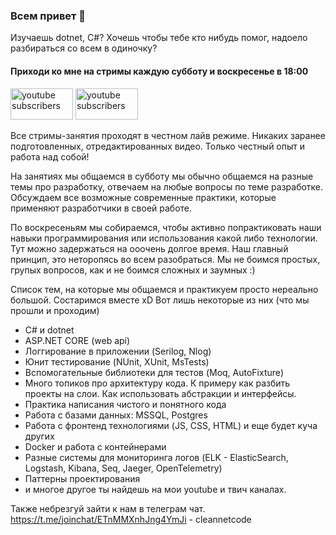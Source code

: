 ### Всем привет 👋

Изучаешь dotnet, C#?
Хочешь чтобы тебе кто нибудь помог, надоело разбираться со всем в одиночку?

<h4>Приходи ко мне на стримы каждую субботу и воскресенье в 18:00</h4>
<a href="https://www.youtube.com/c/RomanTrufanovDev?sub_confirmation=1">
      <img alt="youtube subscribers" title="Subscribe to my YouTube channel" src="https://cdn.worldvectorlogo.com/logos/youtube.svg" width="100" height="50"/></a>

<a href="https://www.twitch.tv/romantrufanovdev">
      <img alt="youtube subscribers" title="Subscribe to my YouTube channel" src="https://brand.twitch.tv/assets/logos/svg/wordmark-extruded/purple.svg" width="100" height="50"/></a>

Все стримы-занятия проходят в честном лайв режиме. Никаких заранее подготовленных, отредактированных видео. Только честный опыт и работа над собой!

На занятиях мы общаемся в субботу мы обычно общаемся на разные темы про разработку, отвечаем на любые вопросы по теме разработке.
Обсуждаем все возможные современные практики, которые применяют разработчики в своей работе.

По воскресеньям мы собираемся, чтобы активно попрактиковать наши навыки программирования или использования какой либо технологии.
Тут можно задержаться на ооочень долгое время.
Наш главный принцип, это неторопясь во всем разобраться. Мы не боимся простых, групых вопросов, как и не боимся сложных и заумных :)

Список тем, на которые мы общаемся и практикуем просто нереально большой. Состаримся вместе xD
Вот лишь некоторые из них (что мы прошли и проходим)
- C# и dotnet
- ASP.NET CORE (web api)
- Логгирование в приложении (Serilog, Nlog)
- Юнит тестирование (NUnit, XUnit, MsTests)
- Вспомогательные библиотеки для тестов (Moq, AutoFixture)
- Много топиков про архитектуру кода. К примеру как разбить проекты на слои. Как использовать абстракции и интерфейсы.
- Практика написания чистого и понятного кода
- Работа с базами данных: MSSQL, Postgres
- Работа с фронтенд технологиями (JS, CSS, HTML) и еще будет куча других
- Docker и работа с контейнерами
- Разные системы для мониторинга логов (ELK - ElasticSearch, Logstash, Kibana, Seq, Jaeger, OpenTelemetry)
- Паттерны проектирования
- и многое другое ты найдешь на мои youtube и твич каналах. 

Также небрезгуй зайти к нам в телеграм чат.
https://t.me/joinchat/ETnMMXnhJng4YmJi - cleannetcode


<!--
**pingvin1308/pingvin1308** is a ✨ _special_ ✨ repository because its `README.md` (this file) appears on your GitHub profile.

Here are some ideas to get you started:

- 🔭 I’m currently working on ...
- 🌱 I’m currently learning ...
- 👯 I’m looking to collaborate on ...
- 🤔 I’m looking for help with ...
- 💬 Ask me about ...
- 📫 How to reach me: ...
- 😄 Pronouns: ...
- ⚡ Fun fact: ...
-->
